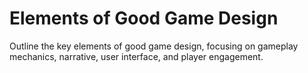 # Elements of Good Game Design

Outline the key elements of good game design, focusing on gameplay mechanics, narrative, user interface, and player engagement.